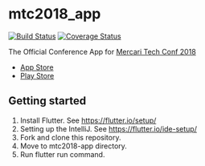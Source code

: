 # mtc2018_app

[![Build Status](https://travis-ci.org/mercari/mtc2018-app.svg?branch=master)](https://travis-ci.org/mercari/mtc2018-app)
[![Coverage Status](https://coveralls.io/repos/github/mercari/mtc2018-app/badge.svg?branch=master)](https://coveralls.io/github/mercari/mtc2018-app?branch=master)

The Official Conference App for [Mercari Tech Conf 2018](https://techconf.mercari.com)

- [App Store](https://itunes.apple.com/jp/app/mercari-tech-conf/id1435143820?mt=8)
- [Play Store](https://play.google.com/store/apps/details?id=com.mercari.techconf.app)

## Getting started

1. Install Flutter. See https://flutter.io/setup/
2. Setting up the IntelliJ. See https://flutter.io/ide-setup/
3. Fork and clone this repository.
4. Move to mtc2018-app directory.
5. Run flutter run command.
